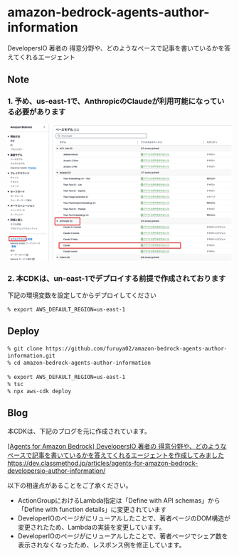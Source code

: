 # amazon-bedrock-agents-author-information

DevelopersIO 著者の 得意分野や、どのようなペースで記事を書いているかを答えてくれるエージェント

## Note

### 1. 予め、us-east-1で、AnthropicのClaudeが利用可能になっている必要があります

![](images/001.png)

### 2. 本CDKは、un-east-1でデプロイする前提で作成されております

下記の環境変数を設定してからデプロイしてください

```
% export AWS_DEFAULT_REGION=us-east-1
```

## Deploy

```
% git clone https://github.com/furuya02/amazon-bedrock-agents-author-information.git
% cd amazon-bedrock-agents-author-information

% export AWS_DEFAULT_REGION=us-east-1
% tsc
% npx aws-cdk deploy
```

## Blog

本CDKは、下記のプログを元に作成されています。

[[Agents for Amazon Bedrock] DevelopersIO 著者の 得意分野や、どのようなペースで記事を書いているかを答えてくれるエージェントを作成してみました](https://dev.classmethod.jp/articles/agents-for-amazon-bedrock-developersio-author-information/)
https://dev.classmethod.jp/articles/agents-for-amazon-bedrock-developersio-author-information/

以下の相違点があることをご了承ください。

- ActionGroupにおけるLambda指定は「Define with API schemas」から「Define with function details」に変更されています
- DeveloperIOのページがにリューアルしたことで、著者ページのDOM構造が変更されたため、Lambdaの実装を変更しています。
- DeveloperIOのページがにリューアルしたことで、著者ページでシェア数を表示されなくなったため、レスポンス例を修正しています。
